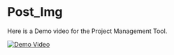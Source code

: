 # Post_Img

Here is a Demo video for the Project Management Tool. 

[![Demo Video](https://res.cloudinary.com/marcomontalbano/image/upload/v1585169992/video_to_markdown/images/google-drive--1O94epSlyA1lmKNgUMCI7xndd_LLWz2uf-c05b58ac6eb4c4700831b2b3070cd403.jpg)](https://drive.google.com/file/d/1O94epSlyA1lmKNgUMCI7xndd_LLWz2uf/view?usp=sharing "Demo Video")
